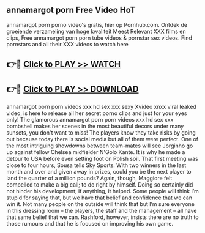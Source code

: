 ## annamargot porn Free Video HoT 

annamargot porn porno video's gratis, hier op Pornhub.com. Ontdek de groeiende verzameling van hoge kwaliteit Meest Relevant XXX films en clips,
Free annamargot porn porn tube videos & pornstar sex videos. Find pornstars and all their XXX videos to watch here


## 👉🔴 [Click to PLAY >> WATCH](http://us.freeplayer.one?title=annamargot_porn&ref=16D)

## 👉🔴 [Click to PLAY >> DOWNLOAD](http://us.freeplayer.one?title=annamargot_porn&ref=16D)


annamargot porn porn videos xxx hd sex xxx sexy Xvideo xnxx viral leaked video, is here to release all her secret porno clips and just for your eyes only! The glamorous annamargot porn porn videos xxx hd sex xxx bombshell makes her scenes in the most beautiful decors under many sunsets, you don't want to miss! The players know they take risks by going out because today there is social media but all of them were perfect. One of the most intriguing showdowns between team-mates will see Jorginho go up against fellow Chelsea midfielder N'Golo Kante. It is why he made a detour to USA before even setting foot on Polish soil. That first meeting was close to four hours, Sousa tells Sky Sports. With two winners in the last month and over and given away in prizes, could you be the next player to land the quarter of a million pounds? Again, though, Maggiore felt compelled to make a big call; to do right by himself. Doing so certainly did not hinder his development; if anything, it helped. Some people will think I’m stupid for saying that, but we have that belief and confidence that we can win it. Not many people on the outside will think that but I’m sure everyone in this dressing room – the players, the staff and the management – all have that same belief that we can. Rashford, however, insists there are no truth to those rumours and that he is focused on improving his own game.